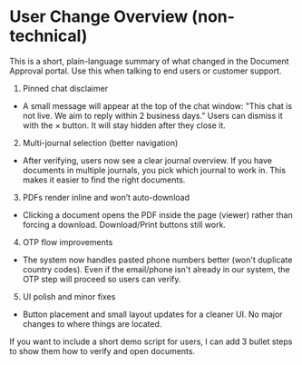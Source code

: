 # User Change Overview (non-technical)

This is a short, plain-language summary of what changed in the Document Approval portal. Use this when talking to end users or customer support.

1) Pinned chat disclaimer
- A small message will appear at the top of the chat window: "This chat is not live. We aim to reply within 2 business days." Users can dismiss it with the × button. It will stay hidden after they close it.

2) Multi-journal selection (better navigation)
- After verifying, users now see a clear journal overview. If you have documents in multiple journals, you pick which journal to work in. This makes it easier to find the right documents.

3) PDFs render inline and won’t auto-download
- Clicking a document opens the PDF inside the page (viewer) rather than forcing a download. Download/Print buttons still work.

4) OTP flow improvements
- The system now handles pasted phone numbers better (won't duplicate country codes). Even if the email/phone isn't already in our system, the OTP step will proceed so users can verify.

5) UI polish and minor fixes
- Button placement and small layout updates for a cleaner UI. No major changes to where things are located.

If you want to include a short demo script for users, I can add 3 bullet steps to show them how to verify and open documents.